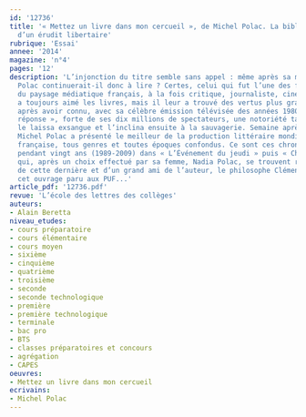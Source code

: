 ```yaml
---
id: '12736'
title: '« Mettez un livre dans mon cercueil », de Michel Polac. La bibliothèque idéale
  d’un érudit libertaire'
rubrique: 'Essai'
annee: '2014'
magazine: 'n°4'
pages: '12'
description: 'L’injonction du titre semble sans appel : même après sa mort, Michel
  Polac continuerait-il donc à lire ? Certes, celui qui fut l’une des figures marquantes
  du paysage médiatique français, à la fois critique, journaliste, cinéaste et romancier,
  a toujours aimé les livres, mais il leur a trouvé des vertus plus grandes encore
  après avoir connu, avec sa célèbre émission télévisée des années 1980, « Droit de
  réponse », forte de ses dix millions de spectateurs, une notoriété tapageuse qui
  le laissa exsangue et l’inclina ensuite à la sauvagerie. Semaine après semaine,
  Michel Polac a présenté le meilleur de la production littéraire mondiale en langue
  française, tous genres et toutes époques confondus. Ce sont ces chroniques, parues
  pendant vingt ans (1989-2009) dans « L’Événement du jeudi » puis « Charlie Hebdo »,
  qui, après un choix effectué par sa femme, Nadia Polac, se trouvent réunies, à l’initiative
  de cette dernière et d’un grand ami de l’auteur, le philosophe Clément Rosset, dans
  cet ouvrage paru aux PUF...'
article_pdf: '12736.pdf'
revue: 'L’école des lettres des collèges'
auteurs:
- Alain Beretta
niveau_etudes:
- cours préparatoire
- cours élémentaire
- cours moyen
- sixième
- cinquième
- quatrième
- troisième
- seconde
- seconde technologique
- première
- première technologique
- terminale
- bac pro
- BTS
- classes préparatoires et concours
- agrégation
- CAPES
oeuvres:
- Mettez un livre dans mon cercueil
ecrivains:
- Michel Polac
---
```

